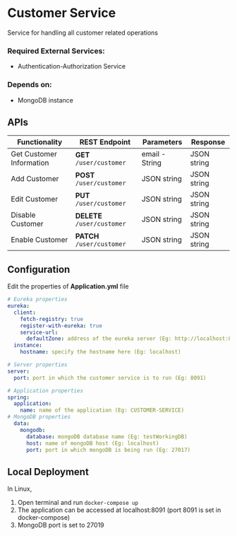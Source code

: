 # Customer Service

Service for handling all customer related operations

### Required External Services:

- Authentication-Authorization Service

### Depends on:

- MongoDB instance

## APIs

| Functionality | REST Endpoint | Parameters | Response |
| --- | --- | --- | --- |
| Get Customer Information | **GET** `/user/customer` | email - String | JSON string |
| Add Customer | **POST** `/user/customer` | JSON string | JSON string |
| Edit Customer | **PUT** `/user/customer` | JSON string | JSON string |
| Disable Customer | **DELETE** `/user/customer` | JSON string | JSON string |
| Enable Customer | **PATCH** `/user/customer` | JSON string | JSON string |

## Configuration

Edit the properties of **Application.yml** file

```yaml
# Eureka properties
eureka:
  client:
    fetch-registry: true
    register-with-eureka: true
    service-url:
      defaultZone: address of the eureka server (Eg: http://localhost:8761/eureka)
  instance:
    hostname: specify the hostname here (Eg: localhost)

# Server properties
server:
  port: port in which the customer service is to run (Eg: 8091)

# Application properties
spring:
  application:
    name: name of the application (Eg: CUSTOMER-SERVICE)
# MongoDB properties
  data:
    mongodb:
      database: mongoDB database name (Eg: testWorkingDB)
      host: name of mongoDB host (Eg: localhost)
      port: port in which mongoDB is being run (Eg: 27017)
```

## Local Deployment
In Linux,

1. Open terminal and run `docker-compose up`
2. The application can be accessed at localhost:8091 (port 8091 is set in docker-compose)
3. MongoDB port is set to 27019
